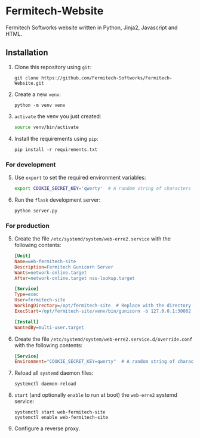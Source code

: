 # Fermitech-Website
Fermitech Softworks website written in Python, Jinja2, Javascript and HTML.

## Installation

1. Clone this repository using `git`:
   ```
   git clone https://github.com/Fermitech-Softworks/Fermitech-Website.git
   ```
   
2. Create a new `venv`:
   ``` 
   python -m venv venv
   ```
   
3. `activate` the venv you just created:
   ```bash
   source venv/bin/activate
   ```
  
4. Install the requirements using `pip`:
   ```
   pip install -r requirements.txt
   ```
   
### For development

5. Use `export` to set the required environment variables:
   ```bash
   export COOKIE_SECRET_KEY='qwerty'  # A random string of characters
   ```
   
6. Run the `flask` development server:
   ```
   python server.py
   ```
   
### For production


5. Create the file `/etc/systemd/system/web-erre2.service` with the following contents:
   ```ini
   [Unit]
   Name=web-fermitech-site
   Description=Fermitech Gunicorn Server
   Wants=network-online.target
   After=network-online.target nss-lookup.target
   
   [Service]
   Type=exec
   User=fermitech-site
   WorkingDirectory=/opt/fermitech-site  # Replace with the directory where you cloned the repository
   ExecStart=/opt/fermitech-site/venv/bin/gunicorn -b 127.0.0.1:30002 server:app  # Replace with the directory where you cloned the repository
   
   [Install]
   WantedBy=multi-user.target
   ```
   
6. Create the file `/etc/systemd/system/web-erre2.service.d/override.conf` with the following contents:
   ```ini
   [Service]
   Environment="COOKIE_SECRET_KEY=qwerty"  # A random string of characters
   ```
   
7. Reload all `systemd` daemon files:
   ```
   systemctl daemon-reload
   ```
   
8. `start` (and optionally `enable` to run at boot) the `web-erre2` systemd service:
   ```
   systemctl start web-fermitech-site
   systemctl enable web-fermitech-site
   ```
   
9. Configure a reverse proxy.
